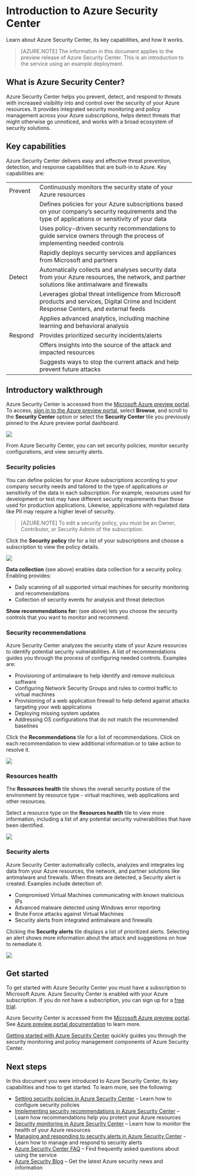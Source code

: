 <properties
   pageTitle="Introduction to Azure Security Center | Microsoft Azure"
   description="Learn about Azure Security Center, its key capabilities, and how it works."
   services="security-center"
   documentationCenter="na"
   authors="TerryLanfear"
   manager="stevenpo"
   editor=""/>

<tags
   ms.service="security-center"
   ms.devlang="na"
   ms.topic="article"
   ms.tgt_pltfrm="na"
   ms.workload="na"
   ms.date="11/30/2015"
   ms.author="terrylan"/>

# Introduction to Azure Security Center

Learn about Azure Security Center, its key capabilities, and how it works.

> [AZURE.NOTE] The information in this document applies to the preview release of Azure Security Center. This is an introduction to the service using an example deployment.

## What is Azure Security Center?
Azure Security Center helps you prevent, detect, and respond to threats with increased visibility into and control over the security of your Azure resources. It provides integrated security monitoring and policy management across your Azure subscriptions, helps detect threats that might otherwise go unnoticed, and works with a broad ecosystem of security solutions.

##	Key capabilities
Azure Security Center delivers easy and effective threat prevention, detection, and response capabilities that are built-in to Azure. Key capabilities are:

| | |
|----- |-----|
| Prevent | Continuously monitors the security state of your Azure resources |
| | Defines policies for your Azure subscriptions based on your company’s security requirements and the type of applications or sensitivity of your data |
| | Uses policy-driven security recommendations to guide service owners through the process of implementing needed controls |
| | Rapidly deploys security services and appliances from Microsoft and partners |
| Detect | Automatically collects and analyses security data from your Azure resources, the network, and partner solutions like antimalware and firewalls |
| | Leverages global threat intelligence from Microsoft products and services, Digital Crime and Incident Response Centers, and external feeds |
| | Applies advanced analytics, including machine learning and behavioral analysis |
| Respond | Provides prioritized security incidents/alerts |
| | Offers insights into the source of the attack and impacted resources |
| | Suggests ways to stop the current attack and help prevent future attacks |

## Introductory walkthrough
Azure Security Center is accessed from the [Microsoft Azure preview portal](http://azure.microsoft.com/features/azure-portal/). To access, [sign in to the Azure preview portal](https://ms.portal.azure.com/), select **Browse**, and scroll to the **Security Center** option or select the **Security Center** tile you previously pinned to the Azure preview portal dashboard.

![][1]

From Azure Security Center, you can set security policies, monitor security configurations, and view security alerts.

### Security policies

You can define policies for your Azure subscriptions according to your company security needs and tailored to the type of applications or sensitivity of the data in each subscription. For example, resources used for development or test may have different security requirements than those used for production applications. Likewise, applications with regulated data like PII may require a higher level of security.

> [AZURE.NOTE] To edit a security policy, you must be an Owner, Contributor, or Security Admin of the subscription.

Click the **Security policy** tile for a list of your subscriptions and choose a subscription to view the policy details.  

![][2]

**Data collection** (see above) enables data collection for a security policy. Enabling provides:
- Daily scanning of all supported virtual machines for security monitoring and recommendations
- Collection of security events for analysis and threat detection

**Show recommendations for:** (see above) lets you choose the security controls that you want to monitor and recommend.

### Security recommendations

Azure Security Center analyzes the security state of your Azure resources to identify potential security vulnerabilities. A list of recommendations guides you through the process of configuring needed controls. Examples are:

- Provisioning of antimalware to help identify and remove malicious software
- Configuring Network Security Groups and rules to control traffic to virtual machines
- Provisioning of a web application firewall to help defend against attacks targeting your web applications
- Deploying missing system updates
- Addressing OS configurations that do not match the recommended baselines

Click the **Recommendations** tile for a list of recommendations. Click on each recommendation to view additional information or to take action to resolve it.

![][3]

### Resources health

The **Resources health** tile shows the overall security posture of the environment by resource type - virtual machines, web applications and other resources.   

Select a resource type on the **Resources health** tile to view more information, including a list of any potential security vulnerabilities that have been identified.

![][4]

### Security alerts

Azure Security Center automatically collects, analyzes and integrates log data from your Azure resources, the network, and partner solutions like antimalware and firewalls. When threats are detected, a Security alert is created. Examples include detection of:

- Compromised Virtual Machines communicating with known malicious IPs
- Advanced malware detected using Windows error reporting
- Brute Force attacks against Virtual Machines
- Security alerts from integrated antimalware and firewalls

Clicking the **Security alerts** tile displays a list of prioritized alerts. Selecting an alert shows more information about the attack and suggestions on how to remediate it.

![][5]

## Get started
To get started with Azure Security Center you must have a subscription to Microsoft Azure. Azure Security Center is enabled with your Azure subscription. If you do not have a subscription, you can sign up for a [free trial](https://azure.microsoft.com/pricing/free-trial).

Azure Security Center is accessed from the [Microsoft Azure preview portal](http://azure.microsoft.com/features/azure-portal/). See [Azure preview portal documentation](https://azure.microsoft.com/documentation/services/azure-portal/) to learn more.

[Getting started with Azure Security Center](https://azure.microsoft.com/documentation/articles/security-center-get-started/) quickly guides you through the security monitoring and policy management components of Azure Security Center.

## Next steps
In this document you were introduced to Azure Security Center, its key capabilities and how to get started. To learn more, see the following:

- [Setting security policies in Azure Security Center](https://azure.microsoft.com/documentation/articles/security-center-policies/) – Learn how to configure security policies
- [Implementing security recommendations in Azure Security Center](https://azure.microsoft.com/documentation/articles/security-center-recommendations/) – Learn how recommendations help you protect your Azure resources
- [Security monitoring in Azure Security Center](https://azure.microsoft.com/documentation/articles/security-center-monitoring/) – Learn how to monitor the health of your Azure resources
- [Managing and responding to security alerts in Azure Security Center](https://azure.microsoft.com/documentation/articles/security-center-managing-and-responding-alerts/) - Learn how to manage and respond to security alerts
- [Azure Security Center FAQ](https://azure.microsoft.com/documentation/articles/security-center-faq/) – Find frequently asked questions about using the service
- [Azure Security Blog](http://blogs.msdn.com/b/azuresecurity/) – Get the latest Azure security news and information

<!--Image references-->
[1]: ./media/security-center-intro/security-tile.png
[2]: ./media/security-center-intro/security-policy.png
[3]: ./media/security-center-intro/recommendations.png
[4]: ./media/security-center-intro/resources-health.png
[5]: ./media/security-center-intro/security-alerts.png
